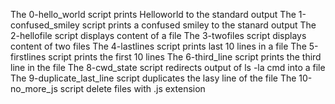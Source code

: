 The 0-hello_world script prints Helloworld to the standard output
The 1-confused_smiley script prints a confused smiley to the stanard output
The 2-hellofile script displays content of a file
The 3-twofiles script displays content of two files
The 4-lastlines script prints last 10 lines in a file
The 5-firstlines script prints the first 10 lines
The 6-third_line script prints the third line in the file
The 8-cwd_state script redirects output of ls -la cmd into a file
The 9-duplicate_last_line script duplicates the lasy line of the file
The 10-no_more_js script delete files with .js extension
